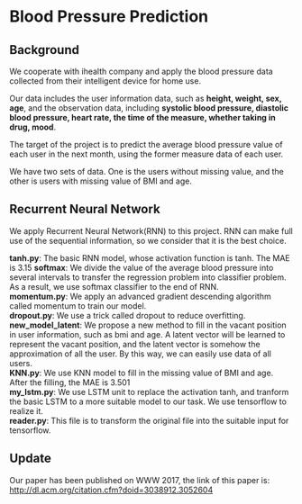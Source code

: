 # Blood Pressure Prediction
## Background
We cooperate with ihealth company and apply the blood pressure data collected from their intelligent device for home use.

Our data includes the user information data, such as **height, weight, sex, age**, and the observation data, including **systolic blood 
pressure, diastolic blood pressure, heart rate, the time of the measure, whether taking in drug, mood**.

The target of the project is to predict the average blood pressure value of each user in the next month, using the former measure data of each 
user.

We have two sets of data. One is the users without missing value, and the other is users with missing value of BMI and age.

## Recurrent Neural Network
We apply Recurrent Neural Network(RNN) to this project. RNN can make full use of the sequential information, so we consider that it is the
best choice.

**tanh.py**: The basic RNN model, whose activation function is tanh. The MAE is 3.15
**softmax**: We divide the value of the average blood pressure into several intervals to transfer the regression problem into classifier problem. As a result, we use softmax classifier to the end of RNN.  
**momentum.py**: We apply an advanced gradient descending algorithm called momentum to train our model.  
**dropout.py**: We use a trick called dropout to reduce overfitting.  
**new_model_latent**: We propose a new method to fill in the vacant position in user information, such as bmi and age. A latent vector will be learned to represent the vacant position, and the latent vector is somehow the approximation of all the user. By this way, we can easily use data of all users.  
**KNN.py**: We use KNN model to fill in the missing value of BMI and age. After the filling, the MAE is 3.501  
**my_lstm.py**: We use LSTM unit to replace the activation tanh, and tranform the basic LSTM to a more suitable model to our task. We use tensorflow to realize it.  
**reader.py**: This file is to transform the original file into the suitable input for tensorflow.

## Update
Our paper has been published on WWW 2017, the link of this paper is:  
http://dl.acm.org/citation.cfm?doid=3038912.3052604

